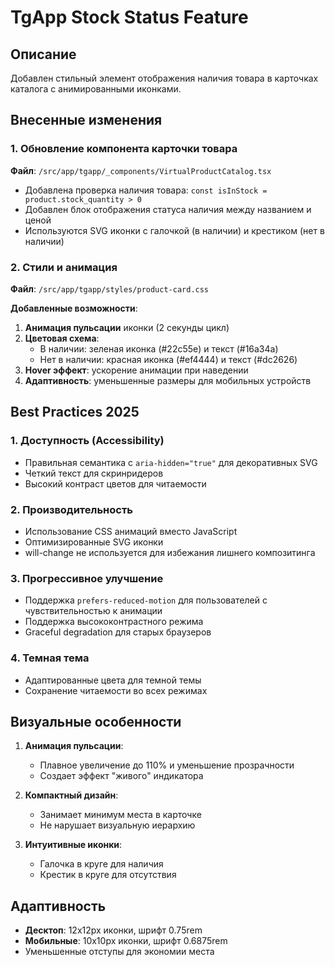 # TgApp Stock Status Feature

## Описание

Добавлен стильный элемент отображения наличия товара в карточках каталога с анимированными иконками.

## Внесенные изменения

### 1. Обновление компонента карточки товара

**Файл**: `/src/app/tgapp/_components/VirtualProductCatalog.tsx`
- Добавлена проверка наличия товара: `const isInStock = product.stock_quantity > 0`
- Добавлен блок отображения статуса наличия между названием и ценой
- Используются SVG иконки с галочкой (в наличии) и крестиком (нет в наличии)

### 2. Стили и анимация

**Файл**: `/src/app/tgapp/styles/product-card.css`

**Добавленные возможности**:
1. **Анимация пульсации** иконки (2 секунды цикл)
2. **Цветовая схема**:
   - В наличии: зеленая иконка (#22c55e) и текст (#16a34a)
   - Нет в наличии: красная иконка (#ef4444) и текст (#dc2626)
3. **Hover эффект**: ускорение анимации при наведении
4. **Адаптивность**: уменьшенные размеры для мобильных устройств

## Best Practices 2025

### 1. Доступность (Accessibility)
- Правильная семантика с `aria-hidden="true"` для декоративных SVG
- Четкий текст для скринридеров
- Высокий контраст цветов для читаемости

### 2. Производительность
- Использование CSS анимаций вместо JavaScript
- Оптимизированные SVG иконки
- will-change не используется для избежания лишнего композитинга

### 3. Прогрессивное улучшение
- Поддержка `prefers-reduced-motion` для пользователей с чувствительностью к анимации
- Поддержка высококонтрастного режима
- Graceful degradation для старых браузеров

### 4. Темная тема
- Адаптированные цвета для темной темы
- Сохранение читаемости во всех режимах

## Визуальные особенности

1. **Анимация пульсации**:
   - Плавное увеличение до 110% и уменьшение прозрачности
   - Создает эффект "живого" индикатора

2. **Компактный дизайн**:
   - Занимает минимум места в карточке
   - Не нарушает визуальную иерархию

3. **Интуитивные иконки**:
   - Галочка в круге для наличия
   - Крестик в круге для отсутствия

## Адаптивность

- **Десктоп**: 12x12px иконки, шрифт 0.75rem
- **Мобильные**: 10x10px иконки, шрифт 0.6875rem
- Уменьшенные отступы для экономии места 
